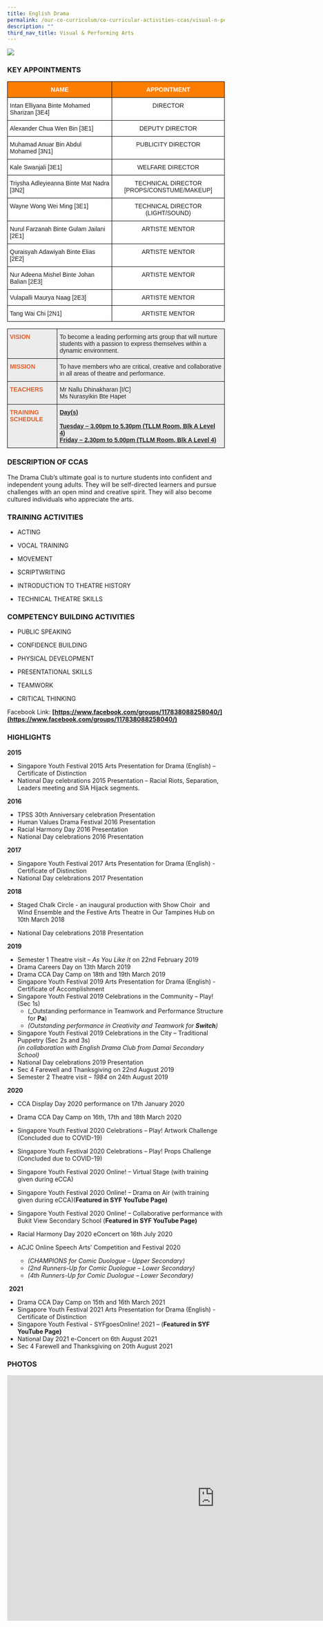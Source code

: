 ```yaml
---
title: English Drama
permalink: /our-co-curriculum/co-curricular-activities-ccas/visual-n-performing-arts/english-drama/
description: ""
third_nav_title: Visual & Performing Arts
---
```

![](/images/english%20drama.png)

### KEY APPOINTMENTS

<style type="text/css">
.tg  {border-collapse:collapse;border-spacing:0;}
.tg td{border-color:black;border-style:solid;border-width:1px;font-family:Arial, sans-serif;font-size:14px;
  overflow:hidden;padding:10px 5px;word-break:normal;}
.tg th{border-color:black;border-style:solid;border-width:1px;font-family:Arial, sans-serif;font-size:14px;
  font-weight:normal;overflow:hidden;padding:10px 5px;word-break:normal;}
.tg .tg-t0cp{background-color:#FD7E00;color:#FFF;font-weight:bold;text-align:center;vertical-align:top}
.tg .tg-ktyi{background-color:#FFF;text-align:left;vertical-align:top}
.tg .tg-7yig{background-color:#FFF;text-align:center;vertical-align:top}
</style>
<table class="tg">
<thead>
  <tr>
    <th class="tg-t0cp"><span style="color:white">NAME</span></th>
    <th class="tg-t0cp"><span style="color:white">APPOINTMENT</span></th>
  </tr>
</thead>
<tbody>
  <tr>
    <td class="tg-ktyi">Intan Elliyana Binte Mohamed Sharizan [3E4]</td>
    <td class="tg-7yig">DIRECTOR</td>
  </tr>
  <tr>
    <td class="tg-ktyi">Alexander Chua Wen Bin [3E1]</td>
    <td class="tg-7yig">DEPUTY DIRECTOR</td>
  </tr>
  <tr>
    <td class="tg-ktyi">Muhamad Anuar Bin Abdul Mohamed [3N1]</td>
    <td class="tg-7yig">PUBLICITY DIRECTOR</td>
  </tr>
  <tr>
    <td class="tg-ktyi">Kale Swanjali [3E1]</td>
    <td class="tg-7yig">WELFARE DIRECTOR</td>
  </tr>
  <tr>
    <td class="tg-ktyi">Triysha Adleyieanna Binte Mat Nadra [3N2]</td>
    <td class="tg-7yig">TECHNICAL DIRECTOR<br>[PROPS/CONSTUME/MAKEUP]</td>
  </tr>
  <tr>
    <td class="tg-ktyi">Wayne Wong Wei Ming [3E1]</td>
    <td class="tg-7yig">TECHNICAL DIRECTOR (LIGHT/SOUND)</td>
  </tr>
  <tr>
    <td class="tg-ktyi">Nurul Farzanah Binte Gulam Jailani [2E1]</td>
    <td class="tg-7yig">ARTISTE MENTOR</td>
  </tr>
  <tr>
    <td class="tg-ktyi">Quraisyah Adawiyah Binte Elias [2E2]</td>
    <td class="tg-7yig">ARTISTE MENTOR</td>
  </tr>
  <tr>
    <td class="tg-ktyi">Nur Adeena Mishel Binte Johan Balian [2E3]</td>
    <td class="tg-7yig">ARTISTE MENTOR</td>
  </tr>
  <tr>
    <td class="tg-ktyi">Vulapalli Maurya Naag [2E3]</td>
    <td class="tg-7yig">ARTISTE MENTOR</td>
  </tr>
  <tr>
    <td class="tg-ktyi">Tang Wai Chi [2N1]</td>
    <td class="tg-7yig">ARTISTE MENTOR</td>
  </tr>
</tbody>
</table>
<style type="text/css">
.tg  {border-collapse:collapse;border-spacing:0;}
.tg td{border-color:black;border-style:solid;border-width:1px;font-family:Arial, sans-serif;font-size:14px;
  overflow:hidden;padding:10px 5px;word-break:normal;}
.tg th{border-color:black;border-style:solid;border-width:1px;font-family:Arial, sans-serif;font-size:14px;
  font-weight:normal;overflow:hidden;padding:10px 5px;word-break:normal;}
.tg .tg-fxx4{background-color:#ECECEC;color:#222;text-align:left;vertical-align:middle}
.tg .tg-emg8{background-color:#ECECEC;color:#222;text-align:left;vertical-align:top}
.tg .tg-xd6j{background-color:#ECECEC;color:#E35C26;font-weight:bold;text-align:left;vertical-align:top}
.tg .tg-b7xd{background-color:#ECECEC;color:#222;font-weight:bold;text-align:left;text-decoration:underline;vertical-align:top}
</style>
<table class="tg">
<thead>
  <tr>
    <th class="tg-xd6j">VISION</th>
    <th class="tg-fxx4"><span style="color:#222">To become a leading performing arts group that will nurture students with a passion to express themselves within a dynamic environment. </span><br></th>
  </tr>
</thead>
<tbody>
  <tr>
    <td class="tg-xd6j">MISSION</td>
    <td class="tg-fxx4"><span style="color:#222">To have members who are critical, creative and collaborative in all areas of theatre and performance. </span></td>
  </tr>
  <tr>
    <td class="tg-xd6j">TEACHERS</td>
    <td class="tg-emg8"> <span style="color:#222">Mr Nallu Dhinakharan [I/C]</span> <br>Ms <span style="color:#222">Nurasyikin Bte Hapet </span></td>
  </tr>
  <tr>
    <td class="tg-xd6j">TRAINING SCHEDULE</td>
    <td class="tg-b7xd">Day(s)<br><br>Tuesday – 3.00pm to 5.30pm (TLLM Room, Blk A Level 4)<br>Friday – 2.30pm to 5.00pm (TLLM Room, Blk A Level 4)</td>
  </tr>
</tbody>
</table>

### DESCRIPTION OF CCAS

The Drama Club’s ultimate goal is to nurture students into confident and independent young adults. They will be self-directed learners and pursue challenges with an open mind and creative spirit. They will also become cultured individuals who appreciate the arts.  
  

### TRAINING ACTIVITIES

*   ACTING  
    
*   VOCAL TRAINING  
    
*   MOVEMENT  
    
*   SCRIPTWRITING  
    
*   INTRODUCTION TO THEATRE HISTORY  
    
*   TECHNICAL THEATRE SKILLS  
    

  

### COMPETENCY BUILDING ACTIVITIES

*   PUBLIC SPEAKING  
    
*   CONFIDENCE BUILDING  
    
*   PHYSICAL DEVELOPMENT  
    
*   PRESENTATIONAL SKILLS  
    
*   TEAMWORK  
    
*   CRITICAL THINKING  
    

  

Facebook Link:&nbsp;**[https://www.facebook.com/groups/117838088258040/](https://www.facebook.com/groups/117838088258040/)**

  

### HIGHLIGHTS

**2015**

*   Singapore Youth Festival 2015 Arts Presentation for Drama (English) – Certificate of Distinction
*   National Day celebrations 2015 Presentation – Racial Riots, Separation, Leaders meeting and SIA Hijack segments.

**2016**

*   TPSS 30th Anniversary celebration Presentation
*   Human Values Drama Festival 2016 Presentation
*   Racial Harmony Day 2016 Presentation
*   National Day celebrations 2016 Presentation

  

**2017**

*   Singapore Youth Festival 2017 Arts Presentation for Drama (English) - Certificate of Distinction
*   National Day celebrations 2017 Presentation

**2018**

*   Staged Chalk Circle - an inaugural production with Show Choir&nbsp; and Wind Ensemble&nbsp;and the Festive Arts Theatre in Our Tampines Hub on 10th March 2018

*   National Day celebrations 2018 Presentation

  
**2019**

*   Semester 1 Theatre visit –&nbsp;_As You Like It_&nbsp;on 22nd&nbsp;February 2019
*   Drama Careers Day on 13th&nbsp;March 2019
*   Drama CCA Day Camp on 18th&nbsp;and 19th&nbsp;March 2019
*   Singapore Youth Festival 2019 Arts Presentation for Drama (English) - Certificate of Accomplishment
*   Singapore Youth Festival 2019 Celebrations in the Community – Play! (Sec 1s)  
	* (_Outstanding performance in Teamwork and Performance Structure for&nbsp;**Pa**)  
	* _(Outstanding performance in Creativity and Teamwork for&nbsp;**Switch**)_
*   Singapore Youth Festival 2019 Celebrations in the City – Traditional Puppetry (Sec 2s and 3s)  
    _(in collaboration with English Drama Club from Damai Secondary School)_
*   National Day celebrations 2019 Presentation
*   Sec 4 Farewell and Thanksgiving on 22nd&nbsp;August 2019
*   Semester 2 Theatre visit –&nbsp;_1984_&nbsp;on 24th&nbsp;August 2019

  

**2020**

*   CCA Display Day 2020 performance on 17th&nbsp;January 2020
*   Drama CCA Day Camp on 16th, 17th&nbsp;and 18th&nbsp;March 2020
*   Singapore Youth Festival 2020 Celebrations – Play! Artwork Challenge (Concluded due to COVID-19)
*   Singapore Youth Festival 2020 Celebrations – Play! Props Challenge (Concluded due to COVID-19)
*   Singapore Youth Festival 2020 Online! – Virtual Stage (with training given during eCCA)
*   Singapore Youth Festival 2020 Online! – Drama on Air (with training given during eCCA)(**Featured in SYF YouTube Page)**
*   Singapore Youth Festival 2020 Online! – Collaborative performance with Bukit View Secondary School (**Featured in SYF YouTube Page)**
*   Racial Harmony Day 2020 eConcert on 16th&nbsp;July 2020
*   ACJC Online Speech Arts’ Competition and Festival 2020

	*   _(CHAMPIONS for Comic Duologue – Upper Secondary)_
	*   _(2nd&nbsp;Runners-Up for Comic Duologue – Lower Secondary)_
	*   _(4th&nbsp;Runners-Up for Comic Duologue – Lower Secondary)_

&nbsp;**2021**

*   Drama CCA Day Camp on 15th&nbsp;and 16th&nbsp;March 2021
*   Singapore Youth Festival 2021 Arts Presentation for Drama (English) - Certificate of Distinction
*   Singapore Youth Festival - SYFgoesOnline! 2021 – (**Featured in SYF YouTube Page)**
*   National Day 2021 e-Concert on 6th&nbsp;August 2021
*   Sec 4 Farewell and Thanksgiving on 20th&nbsp;August 2021

### PHOTOS

<iframe allowfullscreen="true" height="569" width="960" frameborder="0" src="https://docs.google.com/presentation/d/e/2PACX-1vThum6UIQ0L6O3a-l9DXezVVexqk2Bf9kDZw64ENiwhAdjAPEDFeJZNANJhcOA1ZVP9l8SwxnbDkWEE/embed?start=true&amp;loop=true&amp;delayms=3000"></iframe>